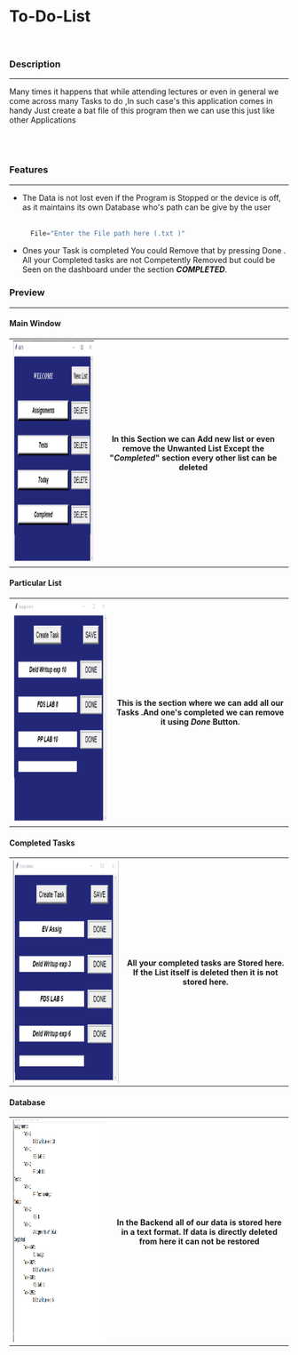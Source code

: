 # To-Do-List

<br>

### Description
***

Many times it happens that while attending lectures or even in general
we come across many Tasks to do ,In such case's this application comes in handy
Just create a bat file of this program then we can use this just like other Applications

<br><br>

### Features 
***

* The Data is not lost even if the Program is Stopped or the device is off, as it 
maintains its own Database who's path can be give by the user
    ~~~python
      
      File="Enter the File path here (.txt )"
    
    ~~~
 
* Ones your Task is completed You could Remove that by pressing Done
. All your Completed tasks are not Competently Removed but could be Seen 
on the dashboard under the section ***COMPLETED***.

 

### Preview
***

#### Main Window

<table>
<tr>
<th>

<img src="images/main.png"  height="400px" width="500px">

</th>
<th>

In this Section we can 
Add new list or even remove 
the Unwanted List
Except the "***Completed***"  section every other list can be deleted

</th>
</tr>
</table>


#### Particular List

<table>
<tr>
<th>

<img src="images/Tests.png"  height="400px" width="500px">

</th>
<th>

This is the section where we can add all our Tasks .And one's
completed we can remove it using ***Done*** Button.

</th>
</tr>
</table>


#### Completed Tasks

<table>
<tr>
<th>

<img src="images/completed.png"  height="400px" width="500px">

</th>
<th>

All your completed tasks are Stored here.
If the List itself is deleted then it is not stored here.
 

</th>
</tr>
</table>


#### Database

<table>
<tr>
<th>

<img src="images/database.png"  height="400px" width="500px">

</th>
<th>

In the Backend all of our data is stored here in 
a text format.
If data is directly deleted from here it can not be restored

</th>
</tr>
</table>


